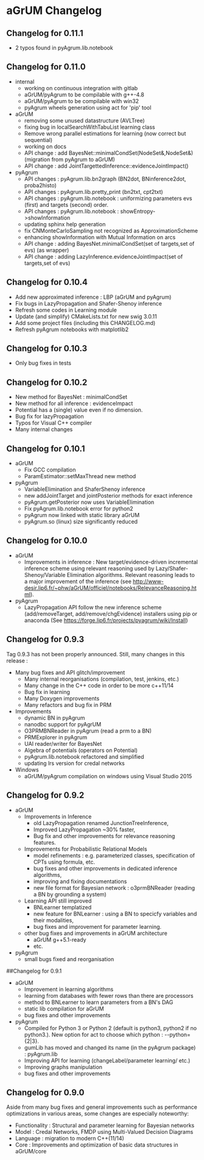 # aGrUM Changelog

## Changelog for 0.11.1
* 2 typos found in pyAgrum.lib.notebook

## Changelog for 0.11.0
* internal
  * working on continuous integration with gitlab
  * aGrUM/pyAgrum to be compilable with g++-4.8
  * aGrUM/pyAgrum to be compilable with win32
  * pyAgrum wheels generation using act for 'pip' tool
* aGrUM
  * removing some unused datastructure (AVLTree)
  * fixing bug in localSearchWithTabuList learning class
  * Remove wrong parallel estimations for learning (now correct but sequential)
  * working on docs
  * API change : add BayesNet::minimalCondSet(NodeSet&,NodeSet&) (migration from pyAgrum to aGrUM)
  * API change : add JointTargettedInference::evidenceJointImpact()
* pyAgrum
  * API changes : pyAgrum.lib.bn2graph (BN2dot, BNinference2dot, proba2histo)
  * API changes : pyAgrum.lib.pretty_print (bn2txt, cpt2txt)
  * API changes : pyAgrum.lib.notebook : uniformizing parameters evs (first) and targets (second) order.
  * API changes : pyAgrum.lib.notebook : showEntropy->showInformation
  * updating sphinx help generation
  * fix CNMonteCarloSampling not recognized as ApproximationScheme
  * enhancing showInformation with Mutual Information on arcs
  * API change : adding BayesNet.minimalCondSet(set of targets,set of evs) (as wrapper)
  * API change : adding LazyInference.evidenceJointImpact(set of targets,set of evs)

## Changelog for 0.10.4
* Add new approximated inference : LBP (aGrUM and pyAgrum)
* Fix bugs in LazyPropagation and Shafer-Shenoy inference
* Refresh some codes in Learning module
* Update (and simplify) CMakeLists.txt for new swig 3.0.11
* Add some project files (including this CHANGELOG.md)
* Refresh pyAgrum notebooks with matplotlib2


## Changelog for 0.10.3
* Only bug fixes in tests

## Changelog for 0.10.2
* New method for BayesNet : minimalCondSet
* New method for all inference : evidenceImpact
* Potential has a (single) value even if no dimension.
* Bug fix for lazyPropagation
* Typos for Visual C++ compiler
* Many internal changes

## Changelog for 0.10.1
* aGrUM
  * Fix GCC compilation
  * ParamEstimator::setMaxThread new method
* pyAgrum
  * VariableElimination and ShaferShenoy inference
  * new addJointTarget and jointPosterior methods for exact inference
  * pyAgrum.getPosterior now uses VariableElimination
  * Fix pyAgrum.lib.notebook error for python2
  * pyAgrum now linked with static library aGrUM
  * pyAgrum.so (linux) size significantly reduced

## Changelog for 0.10.0
* aGrUM
  * Improvements in inference : New target/evidence-driven incremental inference scheme using relevant reasoning used by Lazy/Shafer-Shenoy/Variable Elimination algorithms. Relevant reasoning leads to a major improvement of the inference (see http://www-desir.lip6.fr/~phw/aGrUM/officiel/notebooks/RelevanceReasoning.html).
* pyAgrum
  * LazyPropagation API follow the new inference scheme (add/removeTarget, add/remove/chgEvidence)
installers using pip or anaconda (See https://forge.lip6.fr/projects/pyagrum/wiki/Install)

## Changelog for 0.9.3
Tag 0.9.3 has not been properly announced. Still, many changes in this release :

* Many bug fixes and API glitch/improvement
  * Many internal reorganisations (compilation, test, jenkins, etc.)
  * Many change in the C++ code in order to be more c++11/14
  * Bug fix in learning
  * Many Doxygen improvements
  * Many refactors and bug fix in PRM
* Improvements
  * dynamic BN in pyAgrum
  * nanodbc support for pyAgrUM
  * O3PRMBNReader in pyAgrum (read a prm to a BN)
  * PRMExplorer in pyAgrum
  * UAI reader/writer for BayesNet
  * Algebra of potentials (operators on Potential)
  * pyAgrum.lib.notebook refactored and simplified
  * updating lrs version for credal networks
* Windows
  * aGrUM/pyAgrum compilation on windows using Visual Studio 2015

## Changelog for 0.9.2
* aGrUM
  * Improvements in Inference
    * old LazyPropagation renamed JunctionTreeInference,
    * Improved LazyPropagation ~30% faster,
    * Bug fix and other improvements for relevance reasoning features.
  * Improvements for Probabilistic Relational Models
    * model refinements : e.g. parameterized classes, specification of CPTs using formula, etc.
    * bug fixes and other improvements in dedicated inference algorithms,
    * improving and fixing documentations
    * new file format for Bayesian network : o3prmBNReader (reading a BN by grounding a system)
  * Learning API still improved
    * BNLearner templatized
    * new feature for BNLearner : using a BN to specicfy variables and their modalities,
    * bug fixes and improvement for parameter learning.
  * other bug fixes and improvements in aGrUM architecture
    * aGrUM g++5.1-ready
    * etc.
* pyAgrum
  * small bugs fixed and reorganisation

##Changelog for 0.9.1
* aGrUM
  * Improvement in learning algorithms
  * learning from databases with fewer rows than there are processors
  * method to BNLearner to learn parameters from a BN's DAG
  * static lib compilation for aGrUM
  * bug fixes and other improvements
* pyAgrum
  * Compiled for Python 3 or Python 2 (default is python3, python2 if no python3.). New option for act to choose which python : --python={2|3}.
  * gumLib has moved and changed its name (in the pyAgrum package) : pyAgrum.lib
  * Improving API for learning (changeLabel/parameter learning/ etc.)
  * Improving graphs manipulation
  * bug fixes and other improvements

## Changelog for 0.9.0
Aside from many bug fixes and general improvements such as performance optimizations in various areas, some changes are especially noteworthy:

* Functionality : Structural and parameter learning for Bayesian networks
* Model : Credal Networks, FMDP using Multi-Valued Decision Diagrams
* Language : migration to modern C++(11/14)
* Core : Improvements and optimization of basic data structures in aGrUM/core
